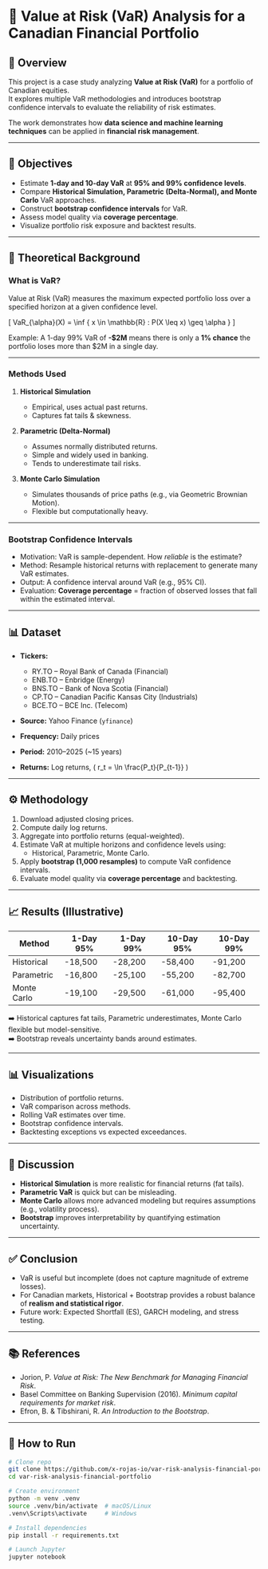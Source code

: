 # 📘 Value at Risk (VaR) Analysis for a Canadian Financial Portfolio

## 📌 Overview
This project is a case study analyzing **Value at Risk (VaR)** for a portfolio of Canadian equities.  
It explores multiple VaR methodologies and introduces bootstrap confidence intervals to evaluate the reliability of risk estimates.  

The work demonstrates how **data science and machine learning techniques** can be applied in **financial risk management**.

---

## 🎯 Objectives
- Estimate **1-day and 10-day VaR** at **95% and 99% confidence levels**.  
- Compare **Historical Simulation, Parametric (Delta-Normal), and Monte Carlo** VaR approaches.  
- Construct **bootstrap confidence intervals** for VaR.  
- Assess model quality via **coverage percentage**.  
- Visualize portfolio risk exposure and backtest results.  

---

## 🧠 Theoretical Background

### What is VaR?
Value at Risk (VaR) measures the maximum expected portfolio loss over a specified horizon at a given confidence level.  

\[
VaR_{\alpha}(X) = \inf \{ x \in \mathbb{R} : P(X \leq x) \geq \alpha \}
\]

Example: A 1-day 99% VaR of **-$2M** means there is only a **1% chance** the portfolio loses more than $2M in a single day.  

---

### Methods Used
1. **Historical Simulation**  
   - Empirical, uses actual past returns.  
   - Captures fat tails & skewness.  

2. **Parametric (Delta-Normal)**  
   - Assumes normally distributed returns.  
   - Simple and widely used in banking.  
   - Tends to underestimate tail risks.  

3. **Monte Carlo Simulation**  
   - Simulates thousands of price paths (e.g., via Geometric Brownian Motion).  
   - Flexible but computationally heavy.  

---

### Bootstrap Confidence Intervals
- Motivation: VaR is sample-dependent. How *reliable* is the estimate?  
- Method: Resample historical returns with replacement to generate many VaR estimates.  
- Output: A confidence interval around VaR (e.g., 95% CI).  
- Evaluation: **Coverage percentage** = fraction of observed losses that fall within the estimated interval.  

---

## 📊 Dataset
- **Tickers:**  
  - RY.TO – Royal Bank of Canada (Financial)  
  - ENB.TO – Enbridge (Energy)  
  - BNS.TO – Bank of Nova Scotia (Financial)  
  - CP.TO – Canadian Pacific Kansas City (Industrials)  
  - BCE.TO – BCE Inc. (Telecom)  

- **Source:** Yahoo Finance (`yfinance`)  
- **Frequency:** Daily prices  
- **Period:** 2010–2025 (~15 years)  
- **Returns:** Log returns, \( r_t = \ln \frac{P_t}{P_{t-1}} \)  

---

## ⚙️ Methodology
1. Download adjusted closing prices.  
2. Compute daily log returns.  
3. Aggregate into portfolio returns (equal-weighted).  
4. Estimate VaR at multiple horizons and confidence levels using:  
   - Historical, Parametric, Monte Carlo.  
5. Apply **bootstrap (1,000 resamples)** to compute VaR confidence intervals.  
6. Evaluate model quality via **coverage percentage** and backtesting.  

---

## 📈 Results (Illustrative)
| Method        | 1-Day 95% | 1-Day 99% | 10-Day 95% | 10-Day 99% |
|---------------|-----------|-----------|------------|------------|
| Historical    | -18,500   | -28,200   | -58,400    | -91,200    |
| Parametric    | -16,800   | -25,100   | -55,200    | -82,700    |
| Monte Carlo   | -19,100   | -29,500   | -61,000    | -95,400    |

➡️ Historical captures fat tails, Parametric underestimates, Monte Carlo flexible but model-sensitive.  
➡️ Bootstrap reveals uncertainty bands around estimates.  

---

## 📊 Visualizations
- Distribution of portfolio returns.  
- VaR comparison across methods.  
- Rolling VaR estimates over time.  
- Bootstrap confidence intervals.  
- Backtesting exceptions vs expected exceedances.  

---

## 📌 Discussion
- **Historical Simulation** is more realistic for financial returns (fat tails).  
- **Parametric VaR** is quick but can be misleading.  
- **Monte Carlo** allows more advanced modeling but requires assumptions (e.g., volatility process).  
- **Bootstrap** improves interpretability by quantifying estimation uncertainty.  

---

## ✅ Conclusion
- VaR is useful but incomplete (does not capture magnitude of extreme losses).  
- For Canadian markets, Historical + Bootstrap provides a robust balance of **realism and statistical rigor**.  
- Future work: Expected Shortfall (ES), GARCH modeling, and stress testing.  

---

## 📚 References
- Jorion, P. *Value at Risk: The New Benchmark for Managing Financial Risk*.  
- Basel Committee on Banking Supervision (2016). *Minimum capital requirements for market risk*.  
- Efron, B. & Tibshirani, R. *An Introduction to the Bootstrap*.  

---

## 🚀 How to Run
```bash
# Clone repo
git clone https://github.com/x-rojas-io/var-risk-analysis-financial-portfolio.git
cd var-risk-analysis-financial-portfolio

# Create environment
python -m venv .venv
source .venv/bin/activate  # macOS/Linux
.venv\Scripts\activate     # Windows

# Install dependencies
pip install -r requirements.txt

# Launch Jupyter
jupyter notebook